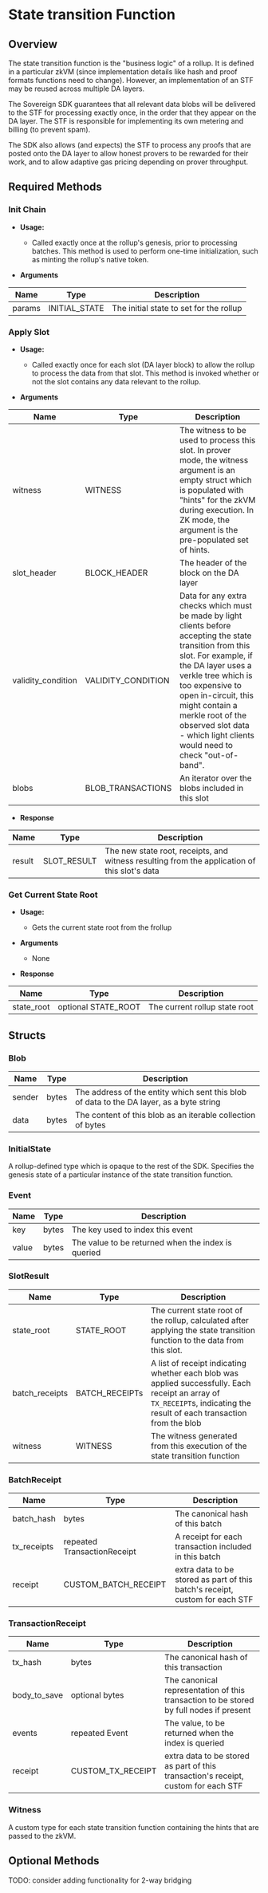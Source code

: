 # State transition Function

## Overview

The state transition function is the "business logic" of a rollup.
It is defined in a particular zkVM (since implementation details like hash and proof formats functions need to change). However,
an implementation of an STF may be reused across multiple DA layers.

The Sovereign SDK guarantees that all relevant data blobs will be delivered to the STF for processing
exactly once, in the order that they appear on the DA layer. The STF is responsible for implementing its own metering
and billing (to prevent spam).

The SDK also allows (and expects) the STF to process any proofs that are posted onto the DA layer to
allow honest provers to be rewarded for their work, and to allow
adaptive gas pricing depending on prover throughput.

## Required Methods

### Init Chain

- **Usage:**

  - Called exactly once at the rollup's genesis, prior to processing batches.
    This method is used to perform one-time initialization, such as minting the rollup's native token.

- **Arguments**

| Name   | Type          | Description                             |
| ------ | ------------- | --------------------------------------- |
| params | INITIAL_STATE | The initial state to set for the rollup |

### Apply Slot

- **Usage:**

  - Called exactly once for each slot (DA layer block) to allow the rollup to process the data from that slot.
    This method is invoked whether or not the slot contains any data relevant to the rollup.

- **Arguments**

| Name               | Type               | Description                                                                                                                                                                                                                                                                                                                        |
| ------------------ | ------------------ |------------------------------------------------------------------------------------------------------------------------------------------------------------------------------------------------------------------------------------------------------------------------------------------------------------------------------------|
| witness            | WITNESS            | The witness to be used to process this slot. In prover mode, the witness argument is an empty struct which is populated with "hints" for the zkVM during execution. In ZK mode, the argument is the pre-populated set of hints.                                                                                                    |
| slot_header        | BLOCK_HEADER       | The header of the block on the DA layer                                                                                                                                                                                                                                                                                            |
| validity_condition | VALIDITY_CONDITION | Data for any extra checks which must be made by light clients before accepting the state transition from this slot. For example, if the DA layer uses a verkle tree which is too expensive to open in-circuit, this might contain a merkle root of the observed slot data - which light clients would need to check "out-of-band". |
| blobs              | BLOB_TRANSACTIONS  | An iterator over the blobs included in this slot                                                                                                                                                                                                                                                                                   |

- **Response**

| Name   | Type        | Description                                                                                  |
| ------ | ----------- | -------------------------------------------------------------------------------------------- |
| result | SLOT_RESULT | The new state root, receipts, and witness resulting from the application of this slot's data |

### Get Current State Root

- **Usage:**

  - Gets the current state root from the frollup

- **Arguments**

  - None

- **Response**

| Name       | Type                | Description                   |
| ---------- | ------------------- | ----------------------------- |
| state_root | optional STATE_ROOT | The current rollup state root |

## Structs

### Blob

| Name   | Type  | Description                                                                              |
| ------ | ----- | ---------------------------------------------------------------------------------------- |
| sender | bytes | The address of the entity which sent this blob of data to the DA layer, as a byte string |
| data   | bytes | The content of this blob as an iterable collection of bytes                              |

### InitialState

A rollup-defined type which is opaque to the rest of the SDK. Specifies the genesis
state of a particular instance of the state transition function.

### Event

| Name  | Type  | Description                                        |
| ----- | ----- | -------------------------------------------------- |
| key   | bytes | The key used to index this event                   |
| value | bytes | The value to be returned when the index is queried |

### SlotResult

| Name           | Type           | Description                                                                                                                                                             |
| -------------- | -------------- | ----------------------------------------------------------------------------------------------------------------------------------------------------------------------- |
| state_root     | STATE_ROOT     | The current state root of the rollup, calculated after applying the state transition function to the data from this slot.                                               |
| batch_receipts | BATCH_RECEIPTs | A list of receipt indicating whether each blob was applied successfully. Each receipt an array of `TX_RECEIPT`s, indicating the result of each transaction from the blob |
| witness        | WITNESS        | The witness generated from this execution of the state transition function                                                                                              |

### BatchReceipt

| Name           | Type                        | Description                                                                  |
| -------------- | --------------------------- | ---------------------------------------------------------------------------- |
| batch_hash     | bytes                       | The canonical hash of this batch                                             |
| tx_receipts    | repeated TransactionReceipt | A receipt for each transaction included in this batch                        |
| receipt | CUSTOM_BATCH_RECEIPT        | extra data to be stored as part of this batch's receipt, custom for each STF |

### TransactionReceipt

| Name           | Type              | Description                                                                            |
| -------------- | ----------------- | -------------------------------------------------------------------------------------- |
| tx_hash        | bytes             | The canonical hash of this transaction                                                 |
| body_to_save   | optional bytes    | The canonical representation of this transaction to be stored by full nodes if present |
| events         | repeated Event    | The value, to be returned when the index is queried                                    |
| receipt | CUSTOM_TX_RECEIPT | extra data to be stored as part of this transaction's receipt, custom for each STF     |

### Witness

A custom type for each state transition function containing the hints that are passed to the zkVM.

## Optional Methods

TODO: consider adding functionality for 2-way bridging
